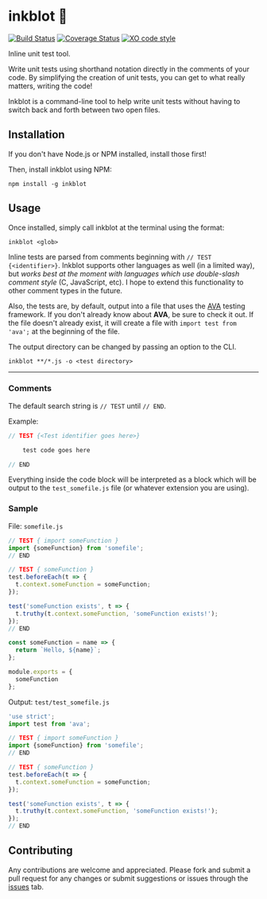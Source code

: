 # inkblot :octopus:

[![Build Status](https://travis-ci.org/ajthor/inkblot.svg?branch=master)](https://travis-ci.org/ajthor/inkblot) [![Coverage Status](https://coveralls.io/repos/github/ajthor/inkblot/badge.svg?branch=master)](https://coveralls.io/github/ajthor/inkblot?branch=master) [![XO code style](https://img.shields.io/badge/code_style-XO-5ed9c7.svg)](https://github.com/sindresorhus/xo)

Inline unit test tool.

Write unit tests using shorthand notation directly in the comments of your code. By simplifying the creation of unit tests, you can get to what really matters, writing the code!

Inkblot is a command-line tool to help write unit tests without having to switch back and forth between two open files.

## Installation

If you don't have Node.js or NPM installed, install those first!

Then, install inkblot using NPM:

    npm install -g inkblot

## Usage

Once installed, simply call inkblot at the terminal using the format:

    inkblot <glob>

Inline tests are parsed from comments beginning with `// TEST {<identifier>}`. Inkblot supports other languages as well (in a limited way), but *works best at the moment with languages which use double-slash comment style* (C, JavaScript, etc). I hope to extend this functionality to other comment types in the future.

Also, the tests are, by default, output into a file that uses the [AVA](https://github.com/avajs/ava) testing framework. If you don't already know about __AVA__, be sure to check it out. If the file doesn't already exist, it will create a file with `import test from 'ava';` at the beginning of the file.

The output directory can be changed by passing an option to the CLI.

```
inkblot **/*.js -o <test directory>
```

------

### Comments

The default search string is `// TEST` until `// END`.

Example:
```javascript
// TEST {<Test identifier goes here>}

    test code goes here

// END
```

Everything inside the code block will be interpreted as a block which will be output to the `test_somefile.js` file (or whatever extension you are using).

### Sample

File: `somefile.js`
```javascript
// TEST { import someFunction }
import {someFunction} from 'somefile';
// END

// TEST { someFunction }
test.beforeEach(t => {
  t.context.someFunction = someFunction;
});

test('someFunction exists', t => {
  t.truthy(t.context.someFunction, 'someFunction exists!');
});
// END

const someFunction = name => {
  return `Hello, ${name}`;
};

module.exports = {
  someFunction
};
```

Output: `test/test_somefile.js`
```javascript
'use strict';
import test from 'ava';

// TEST { import someFunction }
import {someFunction} from 'somefile';
// END

// TEST { someFunction }
test.beforeEach(t => {
  t.context.someFunction = someFunction;
});

test('someFunction exists', t => {
  t.truthy(t.context.someFunction, 'someFunction exists!');
});
// END
```

## Contributing

Any contributions are welcome and appreciated. Please fork and submit a pull request for any changes or submit suggestions or issues through the [issues](https://github.com/ajthor/inkblot/issues) tab.
